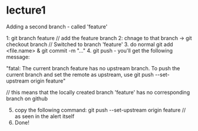 # lecture1
Adding a second branch - called 'feature'

1: git branch feature // add the feature branch
2: chnage to that branch -> git checkout branch // Switched to branch 'feature'
3. do normal git add <file.name> & git commit -m "..."
4. git push - you'll get the following message:
  
  "fatal: The current branch feature has no upstream branch.
  To push the current branch and set the remote as upstream, use
  git push --set-upstream origin feature"
  
  // this means that the locally created branch 'feature' has no corresponding branch on github
  
  5. copy the following command: git push --set-upstream origin feature // as seen in the alert itself
  6. Done!
